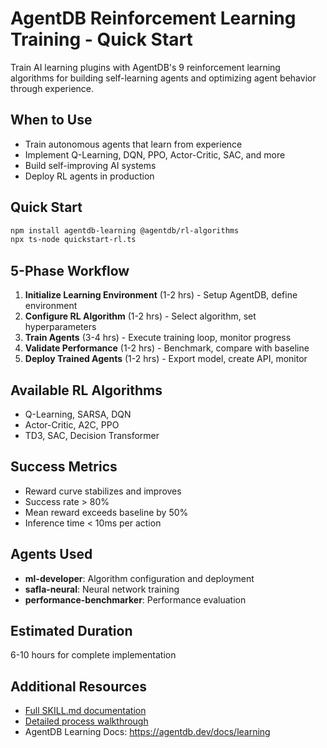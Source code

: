 # AgentDB Reinforcement Learning Training - Quick Start

Train AI learning plugins with AgentDB's 9 reinforcement learning algorithms for building self-learning agents and optimizing agent behavior through experience.

## When to Use

- Train autonomous agents that learn from experience
- Implement Q-Learning, DQN, PPO, Actor-Critic, SAC, and more
- Build self-improving AI systems
- Deploy RL agents in production

## Quick Start

```bash
npm install agentdb-learning @agentdb/rl-algorithms
npx ts-node quickstart-rl.ts
```

## 5-Phase Workflow

1. **Initialize Learning Environment** (1-2 hrs) - Setup AgentDB, define environment
2. **Configure RL Algorithm** (1-2 hrs) - Select algorithm, set hyperparameters
3. **Train Agents** (3-4 hrs) - Execute training loop, monitor progress
4. **Validate Performance** (1-2 hrs) - Benchmark, compare with baseline
5. **Deploy Trained Agents** (1-2 hrs) - Export model, create API, monitor

## Available RL Algorithms

- Q-Learning, SARSA, DQN
- Actor-Critic, A2C, PPO
- TD3, SAC, Decision Transformer

## Success Metrics

- Reward curve stabilizes and improves
- Success rate > 80%
- Mean reward exceeds baseline by 50%
- Inference time < 10ms per action

## Agents Used

- **ml-developer**: Algorithm configuration and deployment
- **safla-neural**: Neural network training
- **performance-benchmarker**: Performance evaluation

## Estimated Duration

6-10 hours for complete implementation

## Additional Resources

- [Full SKILL.md documentation](./SKILL.md)
- [Detailed process walkthrough](./PROCESS.md)
- AgentDB Learning Docs: https://agentdb.dev/docs/learning
